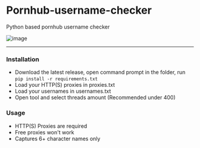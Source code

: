 # Pornhub-username-checker
Python based pornhub username checker

![image](https://user-images.githubusercontent.com/51265624/166145955-33ae3ff1-eb48-48ea-8929-79ab403f0f11.png)

--------------------------------------
### Installation
- Download the latest release, open command prompt in the folder, run `pip install -r requirements.txt`
- Load your HTTP(S) proxies in proxies.txt
- Load your usernames in usernames.txt
- Open tool and select threads amount (Recommended under 400)

### Usage

- HTTP(S) Proxies are required
- Free proxies won't work
- Captures 6+ character names only
